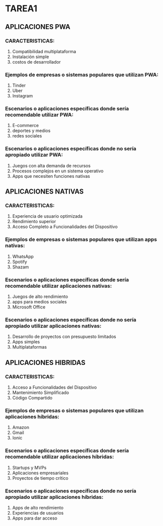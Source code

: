 # TAREA1

## APLICACIONES PWA

### CARACTERISTICAS:
1. Compatibilidad multiplataforma
2. Instalación simple 
3. costos de desarrollador
### Ejemplos de empresas o sistemas populares que utilizan PWA:
1. Tinder
2. Uber
3. Instagram
###  Escenarios o aplicaciones específicas donde sería recomendable utilizar PWA:
1. E-commerce
2. deportes y medios
3. redes sociales
### Escenarios o aplicaciones específicas donde no sería apropiado utilizar PWA:
1. Juegos con alta demanda de recursos
2. Procesos complejos en un sistema operativo
3. Apps que necesiten funciones nativas

## APLICACIONES NATIVAS

### CARACTERISTICAS:
1. Experiencia de usuario optimizada
2. Rendimiento superior
3. Acceso Completo a Funcionalidades del Dispositivo
### Ejemplos de empresas o sistemas populares que utilizan apps nativas: 
1. WhatsApp
2. Spotify
3. Shazam
### Escenarios o aplicaciones específicas donde sería recomendable utilizar aplicaciones nativas:
1. Juegos de alto rendimiento
2. apps para medios sociales 
3. Microsoft Office
### Escenarios o aplicaciones específicas donde no sería apropiado utilizar aplicaciones nativas:
1. Desarrollo de proyectos con presupuesto limitados
2. Apps simples
3. Multiplataformas
## APLICACIONES HIBRIDAS

### CARACTERISTICAS:
1. Acceso a Funcionalidades del Dispositivo
2. Mantenimiento Simplificado
3. Código Compartido
### Ejemplos de empresas o sistemas populares que utilizan aplicaciones híbridas:
1. Amazon
2. Gmail
3. Ionic
###  Escenarios o aplicaciones específicas donde sería recomendable utilizar aplicaciones híbridas:
1. Startups y MVPs
2. Aplicaciones empresariales
3. Proyectos de tiempo crítico
### Escenarios o aplicaciones específicas donde no sería apropiado utilizar aplicaciones híbridas:
1. Apps de alto rendimiento 
2. Experiencias de usuarios
3. Apps para dar acceso 

